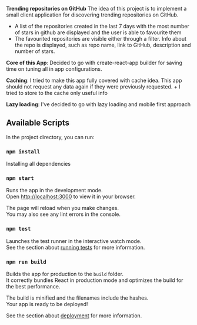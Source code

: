 **Trending repositories on GitHub**
The idea of this project is to implement a small client application for discovering trending repositories on GitHub.

- A list of the repositories created in the last 7 days with the most number of stars in github are displayed and the user is able to favourite them
- The favourited repositories are visible either through a filter. Info about the repo is displayed, such as repo name, link to GitHub, description and number of stars.

**Core of this App**: Decided to go with create-react-app builder for saving time on tuning all in app configurations.

**Caching**: I tried to make this app fully covered with cache idea. This app should not request any data again if they were previously requested. + I tried to store to the cache only useful info

**Lazy loading**: I've decided to go with lazy loading and mobile first approach

## Available Scripts

In the project directory, you can run:

### `npm install`

Installing all dependencies

### `npm start`

Runs the app in the development mode.\
Open [http://localhost:3000](http://localhost:3000) to view it in your browser.

The page will reload when you make changes.\
You may also see any lint errors in the console.

### `npm test`

Launches the test runner in the interactive watch mode.\
See the section about [running tests](https://facebook.github.io/create-react-app/docs/running-tests) for more information.

### `npm run build`

Builds the app for production to the `build` folder.\
It correctly bundles React in production mode and optimizes the build for the best performance.

The build is minified and the filenames include the hashes.\
Your app is ready to be deployed!

See the section about [deployment](https://facebook.github.io/create-react-app/docs/deployment) for more information.
